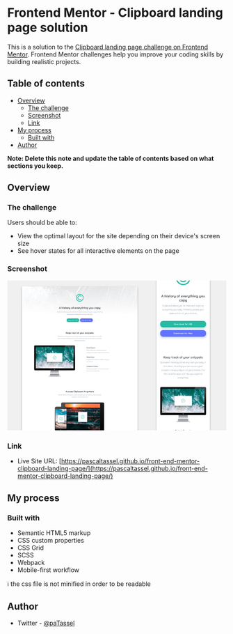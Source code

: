 # Frontend Mentor - Clipboard landing page solution

This is a solution to the [Clipboard landing page challenge on Frontend Mentor](https://www.frontendmentor.io/challenges/clipboard-landing-page-5cc9bccd6c4c91111378ecb9). Frontend Mentor challenges help you improve your coding skills by building realistic projects. 

## Table of contents

- [Overview](#overview)
  - [The challenge](#the-challenge)
  - [Screenshot](#screenshot)
  - [Link](#link)
- [My process](#my-process)
  - [Built with](#built-with)
- [Author](#author)

**Note: Delete this note and update the table of contents based on what sections you keep.**

## Overview

### The challenge

Users should be able to:

- View the optimal layout for the site depending on their device's screen size
- See hover states for all interactive elements on the page

### Screenshot

![](design/screenshot.jpg)

### Link

- Live Site URL: [https://pascaltassel.github.io/front-end-mentor-clipboard-landing-page/](https://pascaltassel.github.io/front-end-mentor-clipboard-landing-page/)

## My process

### Built with

- Semantic HTML5 markup
- CSS custom properties
- CSS Grid
- SCSS
- Webpack
- Mobile-first workflow

:information_source: the css file is not minified in order to be readable

## Author

- Twitter - [@paTassel](https://www.twitter.com/patassel)